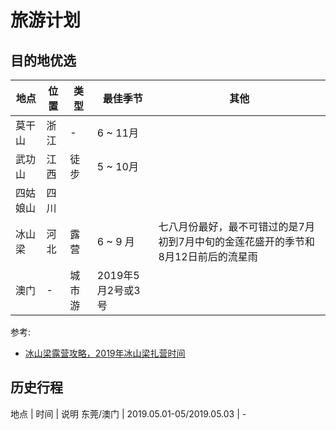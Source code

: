 # 旅游计划

## 目的地优选

地点 | 位置 | 类型 | 最佳季节 | 其他
--- | --- | --- | --- | ---
莫干山 | 浙江 | - | 6 ~ 11月 |
武功山 | 江西 | 徒步 | 5 ~ 10月 |
四姑娘山 | 四川 |
冰山梁 | 河北 | 露营 | 6 ~ 9 月 | 七八月份最好，最不可错过的是7月初到7月中旬的金莲花盛开的季节和8月12日前后的流星雨
澳门 | - | 城市游 | 2019年5月2号或3号 |

参考:

- [冰山梁露营攻略，2019年冰山梁扎营时间](https://zhuanlan.zhihu.com/p/54606076)

## 历史行程

地点 | 时间 | 说明
东莞/澳门 | 2019.05.01-05/2019.05.03 | -
